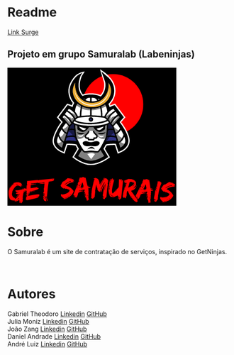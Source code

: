 <h1> Readme </h1>

<a href="https://incandescent-neck.surge.sh/" target="_blank">Link Surge</a>

## Projeto em grupo Samuralab (Labeninjas)
![Logo](src/Components/img/minisamuralab.png)
# Sobre
<p>O Samuralab é um site de contratação de serviços, inspirado no GetNinjas.</p>
<br>
<h1>Autores</h1>
<span>Gabriel Theodoro</span>
<a href="https://www.linkedin.com/in/gabriel-theodoro-ferreira-680b1a18a/">Linkedin</a>
<a href="https://github.com/gabthe">GitHub</a>
<br>
<span>Julia Moniz</span>
<a href="https://www.linkedin.com/in/j%C3%BAlia-moniz-a912b9172/">Linkedin</a>
<a href="https://github.com/JuliaMoniz27">GitHub</a>
<br>
<span>João Zang</span>
<a href="https://www.linkedin.com/in/jo%C3%A3o-pedro-zang-gomes-063282163/">Linkedin</a>
<a href="https://github.com/joaozang">GitHub</a>
<br>
<span>Daniel Andrade</span>
<a href="https://www.linkedin.com/in/daniel-andrade-b91246177/">Linkedin</a>
<a href="https://github.com/DanielAndrade7">GitHub</a>
<br>
<span>André Luiz</span>
<a href="https://www.linkedin.com/in/andr%C3%A9-luiz-amaral-oliveira-bispo-00a48122a/">Linkedin</a>
<a href="https://github.com/Aluizx6">GitHub</a>
<br>
